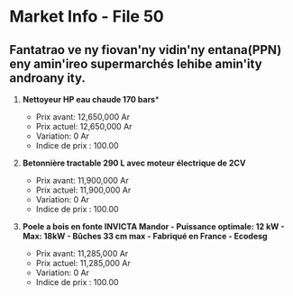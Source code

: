 # Market Info - File 50

## Fantatrao ve ny fiovan'ny vidin'ny entana(PPN) eny amin'ireo supermarchés lehibe amin'ity androany ity.

1. **Nettoyeur HP eau chaude 170 bars***
   - Prix avant: 12,650,000 Ar
   - Prix actuel: 12,650,000 Ar
   - Variation: 0 Ar
   - Indice de prix : 100.00

2. **Betonnière tractable 290 L avec moteur électrique de 2CV**
   - Prix avant: 11,900,000 Ar
   - Prix actuel: 11,900,000 Ar
   - Variation: 0 Ar
   - Indice de prix : 100.00

3. **Poele a bois en fonte INVICTA Mandor - Puissance optimale: 12 kW - Max: 18kW - Bûches 33 cm max - Fabriqué en France - Ecodesg**
   - Prix avant: 11,285,000 Ar
   - Prix actuel: 11,285,000 Ar
   - Variation: 0 Ar
   - Indice de prix : 100.00


